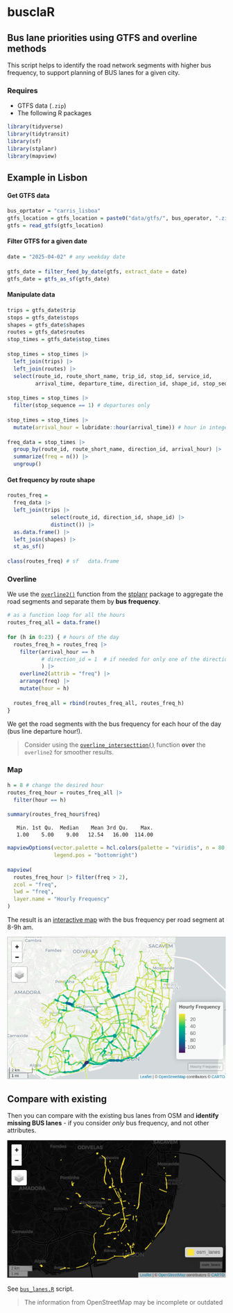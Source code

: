 busclaR
================

## Bus lane priorities using GTFS and overline methods

This script helps to identify the road network segments with higher bus
frequency, to support planning of BUS lanes for a given city.

### Requires

- GTFS data (`.zip`)
- The following R packages

``` r
library(tidyverse)
library(tidytransit)
library(sf)
library(stplanr)
library(mapview)
```

## Example in Lisbon

#### Get GTFS data

``` r
bus_oprtator = "carris_lisboa"
gtfs_location = gtfs_location = paste0("data/gtfs/", bus_operator, ".zip")
gtfs = read_gtfs(gtfs_location)
```

#### Filter GTFS for a given date

``` r
date = "2025-04-02" # any weekday date

gtfs_date = filter_feed_by_date(gtfs, extract_date = date)
gtfs_date = gtfs_as_sf(gtfs_date)
```

#### Manipulate data

``` r
trips = gtfs_date$trip
stops = gtfs_date$stops
shapes = gtfs_date$shapes
routes = gtfs_date$routes
stop_times = gtfs_date$stop_times

stop_times = stop_times |> 
  left_join(trips) |> 
  left_join(routes) |> 
  select(route_id, route_short_name, trip_id, stop_id, service_id,
         arrival_time, departure_time, direction_id, shape_id, stop_sequence)

stop_times = stop_times |> 
  filter(stop_sequence == 1) # departures only

stop_times = stop_times |> 
  mutate(arrival_hour = lubridate::hour(arrival_time)) # hour in integer format

freq_data = stop_times |> 
  group_by(route_id, route_short_name, direction_id, arrival_hour) |> 
  summarize(freq = n()) |>
  ungroup()
```

#### Get frequency by route shape

``` r
routes_freq =
  freq_data |>
  left_join(trips |>
              select(route_id, direction_id, shape_id) |>
              distinct()) |>
  as.data.frame() |>
  left_join(shapes) |>
  st_as_sf()

class(routes_freq) # sf   data.frame
```

### Overline

We use the
[`overline2()`](https://docs.ropensci.org/stplanr/reference/overline2.html)
function from the [stplanr](https://docs.ropensci.org/stplanr/) package
to aggregate the road segments and separate them by **bus frequency**.

``` r
# as a function loop for all the hours
routes_freq_all = data.frame()

for (h in 0:23) { # hours of the day
  routes_freq_h = routes_freq |> 
    filter(arrival_hour == h
           # direction_id = 1  # if needed for only one of the directions
           ) |>  
    overline2(attrib = "freq") |> 
    arrange(freq) |> 
    mutate(hour = h)
  
  routes_freq_all = rbind(routes_freq_all, routes_freq_h)
}
```

We get the road segments with the bus frequency for each hour of the day
(bus line departure hour!).

> Consider using the
> [`overline_intersecttion()`](https://github.com/ropensci/stplanr/issues/420)
> function **over** the `overline2` for smoother results.

### Map

``` r
h = 8 # change the desired hour
routes_freq_hour = routes_freq_all |> 
  filter(hour == h) 

summary(routes_freq_hour$freq)
```

       Min. 1st Qu.  Median    Mean 3rd Qu.    Max. 
       1.00    5.00    9.00   12.54   16.00  114.00 

``` r
mapviewOptions(vector.palette = hcl.colors(palette = "viridis", n = 80, rev = TRUE),
               legend.pos = "bottomright")

mapview(
  routes_freq_hour |> filter(freq > 2),
  zcol = "freq",
  lwd = "freq",
  layer.name = "Hourly Frequency"
)
```

The result is an [interactive
map](http://www.rosafelix.bike/transit/carris_lisboa_8-9h.html) with the
bus frequency per road segment at 8-9h am.

![](map_carris.png)

## Compare with existing

Then you can compare with the existing bus lanes from OSM and **identify
missing BUS lanes** - if you consider *only* bus frequency, and not
other attributes.

![](bus_lisbon.png)

See [`bus_lanes.R`](code/bus_lanes.R) script.

> The information from OpenStreetMap may be incomplete or outdated

